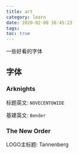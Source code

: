 ```yaml
---
title: art
category: learn
date: 2020-02-08 16:45:23
tags:
toc: true
---
```


一些好看的字体

<!-- more -->

## 字体

### Arknights

标题英文: `NOVECENTOWIDE`

基建英文: `Bender`

### The New Order

LOGO主标题: Tannenberg
